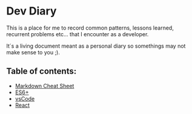 # Dev Diary

 This is a place for me to record common patterns, lessons learned, recurrent problems etc... that I encounter as a developer.

 It´s a living document meant as a personal diary so somethings may not make sense to you ;).

 ## Table of contents:
 
 * [Markdown Cheat Sheet](https://github.com/SrSalvaje/devNotes/blob/master/markdown.md "quick reference of markdown syntax")
 * [ES6+](https://github.com/SrSalvaje/devNotes/blob/master/ES6%2B.md "Reference guide of helpful js patterns and syntax")
 * [vsCode](https://github.com/SrSalvaje/devNotes/blob/master/vsCode.md "hotkeys, extensions, tips")
 * [React](https://github.com/SrSalvaje/devNotes/blob/master/React.md "Common patterns, syntax, lessons learned" )


  